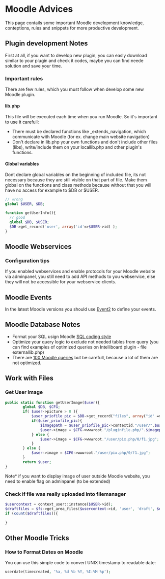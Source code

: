 # Moodle Advices
This page contails some important Moodle development knowledge, conteptions, rules and snippets for more productive development.

## Plugin development Notes
First at all, if you want to develop new plugin, you can easly download similar to your plugin and check it codes, maybe you can find neede solution and save your time.
### Important rules
There are few rules, which you must follow when develop some new Moodle plugin.
#### lib.php
This file will be executed each time when you run Moodle. So it's important to use it carefull:
- There must be declared functions like _extends_navigation, which communicate with Moodle (for ex. change main website navigation)
- Don't declare in lib.php your own functions and don't include other files (libs), write/include them on your locallib.php and other plugin's functions. 
#### Global variables
Dont declare global variables on the beginning of included file, its not necessary because they are still visible on that part of file. Make them global on the functions and class methods because without that you will have no access for example to $DB or $USER.
```php
// wrong
global $USER, $DB;

function getUserInfo(){
  // good
  global $DB, $USER;
  $DB->get_record('user', array('id'=>$USER->id) );
}
```
## Moodle Webservices

### Configuration tips

If you enabled webservices and enable protocols for your Moodle website via adminpanel, you still need to add API methods to you webservice, else they will not be accessible for your webservice clients.

## Moodle Events
In the latest Moodle versions you should use [Event2](https://docs.moodle.org/dev/Event_2) to define your events.

## Moodle Database Notes
- Format your SQL usign Moodle [SQL coding style](https://docs.moodle.org/dev/SQL_coding_style)
- Optimize your query logic to exclude not needed tables from query (you can find examples of optimized queries on Intelliboard plugin - file externallib.php)
- There are [100 Moodle queries](https://docs.moodle.org/29/en/ad-hoc_contributed_reports#User_Course_Completion) but be carefull, because a lot of them are not optimized. 

## Work with Files

### Get User Image
```php
public static function getUserImage($user){
        global $DB, $CFG;
        if( $user->picture > 0 ){
            $user_priofile_pic = $DB->get_record("files", array("id" => $user->picture ));
            if($user_priofile_pic){
                $imagepath = $user_priofile_pic->contextid."/user/".$user_priofile_pic->filearea."/".$user_priofile_pic->filename;
                $user->image = $CFG->wwwroot."/pluginfile.php/".$imagepath;
            } else {
                $user->image = $CFG->wwwroot."/user/pix.php/0/f1.jpg";    
            }
        } else {
            $user->image = $CFG->wwwroot."/user/pix.php/0/f1.jpg";
        }
        return $user;
}
```
Note\* if you want to display image of user outside Moodle website, you need to enable flag on adminpanel (to be extended)

### Check if file was really uploaded into filemanager
```php
$usercontext = context_user::instance($USER->id);            
$draftfiles = $fs->get_area_files($usercontext->id, 'user', 'draft', $data['thumbnail'], 'id');
if (count($draftfiles)){ 
  
}
```

## Other Moodle Tricks

### How to Format Dates on Moodle
You can use this simple code to convert UNIX timestamp to readable date:
```php
userdate(timecreated, '%a, %d %b %Y, %I:%M %p');
```
